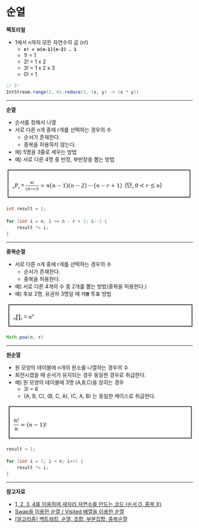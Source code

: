 # 순열

**팩토리얼**
- 1에서 n까지 모든 자연수의 곱 (n!)
    - **`n! = n(n-1)(n-2) ‥ 1`**
    - 1! = 1
    - 2! = 1 x 2
    - 3! = 1 x 2 x 3
    - 0! = 1

```java
// 5! 
IntStream.range(2, 6).reduce(1, (x, y) -> (x * y))
```
----
**순열**
- 순서를 정해서 나열
- 서로 다른 n개 중에 r개를 선택하는 경우의 수
  - 순서가 존재한다.
  - 중복을 허용하지 않는다.
- 예) 5명을 3줄로 세우는 방법
- 예) 서로 다른 4명 중 반장, 부반장을 뽑는 방법

![img.png](../../images/Permutation/1-1.png)

```java
int result = 1; 

for (int i = n; i >= n - r + 1; i--) {
    result *= i;
}
```
---
**중복순열**
- 서로 다른 n개 중에 r개를 선택하는 경우의 수
  - 순서가 존재한다.
  - 중복을 허용한다.
- 예) 서로 다른 4개의 수 중 2개를 뽑는 방법(중복을 허용한다.)
- 예) 후보 2명, 유권자 3명일 때 **`기명`** 투표 방법

![img.png](../../images/Permutation/1-2.png)

```java
Math.pow(n, r)
```
---

**원순열**
- 원 모양의 테이블에 n개의 원소를 나열하는 경우의 수
- 회전시켰을 때 순서가 유지되는 경우 동일한 경우로 취급한다.
-  예) 원 모양의 테이블에 3명 (A,B,C)을 앉히는 경우
   -  3! = 6
   - (A, B, C), (B, C, A), (C, A, B) 는 동일한 케이스로 취급한다. 

![img.png](../../images/Permutation/1-3.png)

```java
result = 1;

for (int i = 1; i < n; i++) {
    result *= i;
}
```

---

**참고자료**

- [1, 2, 3, 4를 이용하여 세자리 자연수를 만드는 코드 (순서 O, 중복 X)
 ](https://github.com/ithingv34/PlayGround/blob/algorithm/algorithm/dataStructure/code/Math/src/Permutation.java)
 - [Swap을 이용한 순열 / Visited 배열을 이용한 순열](https://bcp0109.tistory.com/14)
 - [[알고리즘] 백트래킹, 순열, 조합, 부분집합, 중복순열]()